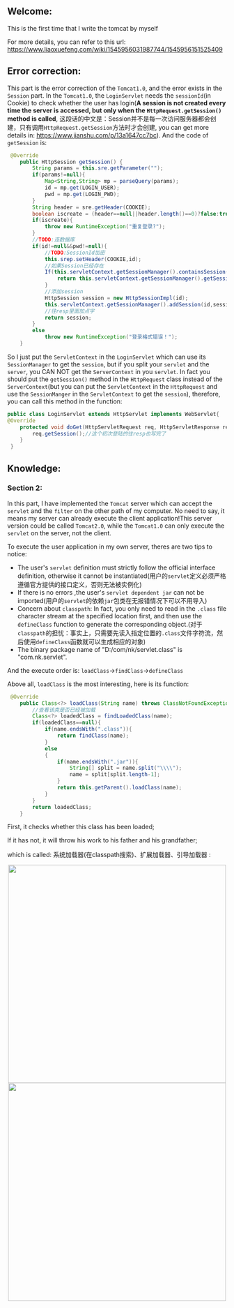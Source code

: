 ## Welcome:
This is the first time that I write the tomcat by myself

For more details, you can refer to this url: https://www.liaoxuefeng.com/wiki/1545956031987744/1545956151525409

## Error correction:

This part is the error correction of the `Tomcat1.0`, and the error exists in the `Session` part. In the `Tomcat1.0`, the `LoginServlet` needs the `sessionId`(in Cookie) to check whether the user has login(**A session is not created every time the server is accessed, but only when the `HttpRequest.getSession()` method is called**, 这段话的中文是：Session并不是每一次访问服务器都会创建，只有调用`HttpRequest.getSession`方法时才会创建, you can get more details in: https://www.jianshu.com/p/13a1647cc7bc). And the code of `getSession` is:

```java
 @Override
    public HttpSession getSession() {
        String params = this.sre.getParameter("");
        if(params!=null){
            Map<String,String> mp = parseQuery(params);
            id = mp.get(LOGIN_USER);
            pwd = mp.get(LOGIN_PWD);
        }
        String header = sre.getHeader(COOKIE);
        boolean iscreate = (header==null||header.length()==0)?false:true;
        if(iscreate){
            throw new RuntimeException("重复登录?");
        }
        //TODO:连数据库
        if(id!=null&&pwd!=null){
            //TODO:SessionId加密
            this.srep.setHeader(COOKIE,id);
            //如果Session已经存在
            If(this.servletContext.getSessionManager().containsSession(id)){
                return this.servletContext.getSessionManager().getSession(id);
            }
            //添加session
            HttpSession session = new HttpSessionImpl(id);
            this.servletContext.getSessionManager().addSession(id,session);
            //往resp里面加点字
            return session;
        }
        else
            throw new RuntimeException("登录格式错误！");
    }
```

So I just put the `ServletContext` in the `LoginServlet` which can use its `SessionManager` to get the `session`, but if you split your `servlet` and the `server`, you CAN NOT get the `ServerContext` in you `servlet`. In fact you should put the `getSession()` method in the `HttpRequest` class instead of the `ServerContext`(but you can put the `ServletContext` in the `HttpRequest` and use the `SessionManger` in the `ServletContext` to get the `session`), therefore, you can call this method in the function:

```java
public class LoginServlet extends HttpServlet implements WebServlet{
@Override
    protected void doGet(HttpServletRequest req, HttpServletResponse resp) throws ServletException, IOException {
        req.getSession();//这个初次登陆的往resp也写完了
    }
 }
```

## Knowledge:

### Section 2:

In this part, I have implemented the `Tomcat` server which can accept the `servlet` and the `filter` on the other path of my computer. No need to say, it means my server can already execute the client application!This server version could be called `Tomcat2.0`, while the `Tomcat1.0` can only execute the `servlet` on the server, not the client.

To execute the user application in my own server, theres are two tips to notice:

* The user's `servlet` definition must strictly follow the official interface definition, otherwise it cannot be instantiated(用户的`servlet`定义必须严格遵循官方提供的接口定义，否则无法被实例化)
* If there is no errors ,the user's `servlet dependent jar` can not be imported(用户的`servlet`的依赖`jar`包类在无报错情况下可以不用导入)
* Concern about `classpath`: In fact, you only need to read in the `.class` file character stream at the specified location first, and then use the `defineClass` function to generate the corresponding object.(对于`classpath`的担忧：事实上，只需要先读入指定位置的`.class`文件字符流，然后使用`defineClass`函数就可以生成相应的对象)
* The binary package name of "D:/com/nk/servlet.class" is "com.nk.servlet".

And the execute order is: `loadClass`->`findClass`->`defineClass`

Above all, `loadClass` is the most interesting, here is its function:

```java
 @Override
    public Class<?> loadClass(String name) throws ClassNotFoundException {
        //查看该类是否已经被加载
        Class<?> loadedClass = findLoadedClass(name);
        if(loadedClass==null){
            if(name.endsWith(".class")){
                return findClass(name);
            }
            else
            {
                if(name.endsWith(".jar")){
                    String[] split = name.split("\\\\");
                    name = split[split.length-1];
                }
                return this.getParent().loadClass(name);
            }
        }
        return loadedClass;
    }
```

First, it checks whether this class has been loaded;

If it has not, it will throw his work to his father and his grandfather;

which is called: 系统加载器(在classpath搜索)、扩展加载器、引导加载器 :

<div align="center">
    <img src="https://github.com/sqrt81xmy/MyTomcat/assets/89298656/d291ea31-3ab0-4559-acbd-a97d3cc295b1" width=500 hight=400>
</div>

<div align="center">
    <img src="https://github.com/sqrt81xmy/MyTomcat/assets/89298656/40cccbca-bb7d-4185-8938-cede3b692c18" width=500 hight=400>
</div>



